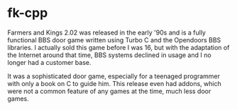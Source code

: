 # fk-cpp
Farmers and Kings 2.02 was released in the early '90s and is a fully functional BBS door game written using Turbo C and the Opendoors BBS libraries.
I actually sold this game before I was 16, but with the adaptation of the Internet around that time, BBS systems declined in usage and I no longer had a customer base.

It was a sophisticated door game, especially for a teenaged programmer with only a book on C to guide him. This release even had addons, which were not a common feature of any games at the time, much less door games.
